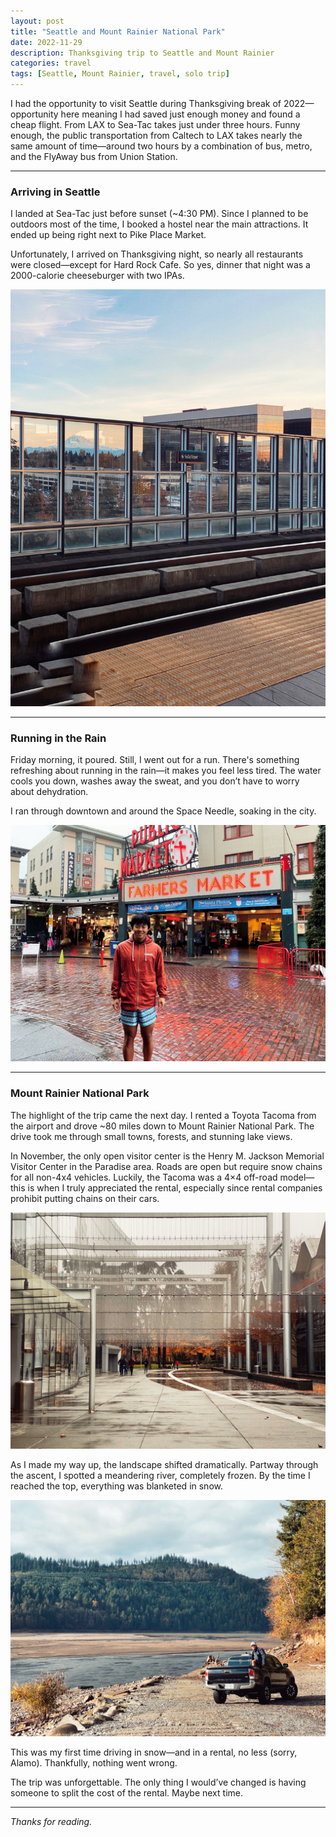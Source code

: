 ```yaml
---
layout: post
title: "Seattle and Mount Rainier National Park"
date: 2022-11-29
description: Thanksgiving trip to Seattle and Mount Rainier
categories: travel
tags: [Seattle, Mount Rainier, travel, solo trip]
---
```


I had the opportunity to visit Seattle during Thanksgiving break of 2022—opportunity here meaning I had saved just enough money and found a cheap flight. From LAX to Sea-Tac takes just under three hours. Funny enough, the public transportation from Caltech to LAX takes nearly the same amount of time—around two hours by a combination of bus, metro, and the FlyAway bus from Union Station.

---

### Arriving in Seattle

I landed at Sea-Tac just before sunset (~4:30 PM). Since I planned to be outdoors most of the time, I booked a hostel near the main attractions. It ended up being right next to Pike Place Market.

Unfortunately, I arrived on Thanksgiving night, so nearly all restaurants were closed—except for Hard Rock Cafe. So yes, dinner that night was a 2000-calorie cheeseburger with two IPAs.

![Pike Place](https://raw.githubusercontent.com/braydennoh/braydennoh.github.io/main/assets/img/seattle/1.webp)

---

### Running in the Rain

Friday morning, it poured. Still, I went out for a run. There's something refreshing about running in the rain—it makes you feel less tired. The water cools you down, washes away the sweat, and you don’t have to worry about dehydration.

I ran through downtown and around the Space Needle, soaking in the city.

![Space Needle](https://raw.githubusercontent.com/braydennoh/braydennoh.github.io/main/assets/img/seattle/2.webp)

---

### Mount Rainier National Park

The highlight of the trip came the next day. I rented a Toyota Tacoma from the airport and drove ~80 miles down to Mount Rainier National Park. The drive took me through small towns, forests, and stunning lake views.

In November, the only open visitor center is the Henry M. Jackson Memorial Visitor Center in the Paradise area. Roads are open but require snow chains for all non-4x4 vehicles. Luckily, the Tacoma was a 4×4 off-road model—this is when I truly appreciated the rental, especially since rental companies prohibit putting chains on their cars.

![On the way](https://raw.githubusercontent.com/braydennoh/braydennoh.github.io/main/assets/img/seattle/3.webp)

As I made my way up, the landscape shifted dramatically. Partway through the ascent, I spotted a meandering river, completely frozen. By the time I reached the top, everything was blanketed in snow.

![Frozen River](https://raw.githubusercontent.com/braydennoh/braydennoh.github.io/main/assets/img/seattle/4.webp)

This was my first time driving in snow—and in a rental, no less (sorry, Alamo). Thankfully, nothing went wrong.

The trip was unforgettable. The only thing I would’ve changed is having someone to split the cost of the rental. Maybe next time.

---

_Thanks for reading._
